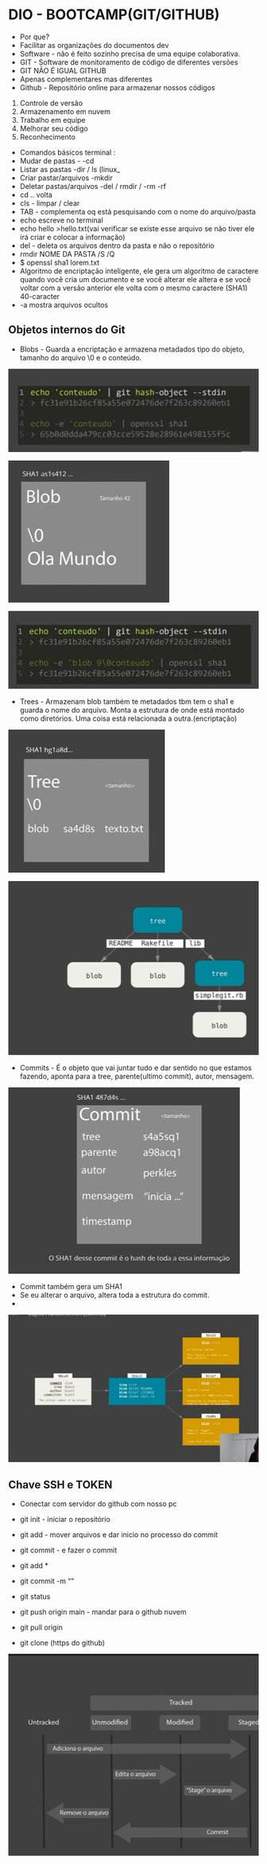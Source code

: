 # DIO - BOOTCAMP(GIT/GITHUB)

- Por que?
- Facilitar as organizações do documentos dev
- Software - não é feito sozinho precisa de uma equipe colaborativa.
- GIT - Software de monitoramento de código de diferentes versões
- GIT NÃO É IGUAL GITHUB
- Apenas complementares mas diferentes
- Github - Repositório online para armazenar nossos códigos
1. Controle de versão
2. Armazenamento em nuvem
3. Trabalho em equipe
4. Melhorar seu código
5. Reconhecimento
- Comandos básicos terminal :
- Mudar de pastas - -cd
- Listar as pastas  -dir  / ls (linux_
- Criar pastar/arquivos -mkdir
- Deletar pastas/arquivos -del / rmdir  / -rm -rf
- cd .. volta
- cls - limpar / clear
- TAB - complementa oq está pesquisando com o nome do arquivo/pasta
- echo escreve no terminal
- echo hello >hello.txt(vai verificar se existe esse arquivo se não tiver ele irá criar e colocar a informação)
- del - deleta os arquivos dentro da pasta e não o repositório
- rmdir NOME DA PASTA /S /Q
- $ openssl sha1 lorem.txt
- Algoritmo de encriptação inteligente, ele gera um algoritmo de caractere quando você cria um documento e se você alterar ele altera e se você voltar com a versão anterior ele volta com o mesmo caractere (SHA1) 40-caracter
- -a mostra arquivos ocultos

## Objetos internos do Git

- Blobs - Guarda a encriptação e armazena metadados tipo do objeto, tamanho do arquivo \0 e o conteúdo.

![Untitled](DIO%20-%20BOOTCAMP(GIT%20GITHUB)%206b5f5e980e914321a7e32a08985088cc/Untitled.png)

![Untitled](DIO%20-%20BOOTCAMP(GIT%20GITHUB)%206b5f5e980e914321a7e32a08985088cc/Untitled%201.png)

![Untitled](DIO%20-%20BOOTCAMP(GIT%20GITHUB)%206b5f5e980e914321a7e32a08985088cc/Untitled%202.png)

- Trees - Armazenam blob também te metadados tbm tem o sha1 e guarda o nome do arquivo. Monta a estrutura de onde está montado como diretórios. Uma coisa está relacionada a outra.(encriptação)

![Untitled](DIO%20-%20BOOTCAMP(GIT%20GITHUB)%206b5f5e980e914321a7e32a08985088cc/Untitled%203.png)

![Untitled](DIO%20-%20BOOTCAMP(GIT%20GITHUB)%206b5f5e980e914321a7e32a08985088cc/Untitled%204.png)

- Commits - É o objeto que vai juntar tudo e dar sentido no que estamos fazendo, aponta para a tree, parente(ultimo commit), autor, mensagem.

![Untitled](DIO%20-%20BOOTCAMP(GIT%20GITHUB)%206b5f5e980e914321a7e32a08985088cc/Untitled%205.png)

- Commit também gera um SHA1
- Se eu alterar o arquivo, altera toda a estrutura do commit.
- 

![Untitled](DIO%20-%20BOOTCAMP(GIT%20GITHUB)%206b5f5e980e914321a7e32a08985088cc/Untitled%206.png)

## Chave SSH e TOKEN

- Conectar com servidor do github com nosso pc

- git init - iniciar o repositório
- git add - mover arquivos e dar inicio no processo do commit
- git commit - e fazer o commit
- git add *
- git commit -m “”
- git status
- git push origin main - mandar para o github nuvem
- git pull origin
- git clone (https do github)

![Untitled](DIO%20-%20BOOTCAMP(GIT%20GITHUB)%206b5f5e980e914321a7e32a08985088cc/Untitled%207.png)